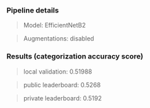 ### Pipeline details
>Model: EfficientNetB2

>Augmentations: disabled

### Results (categorization accuracy score)
>local validation: 0.51988

>public leaderboard: 0.5268

>private leaderboard: 0.5192